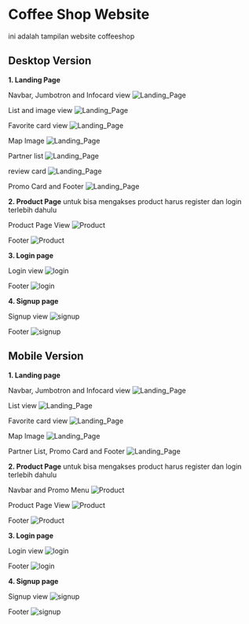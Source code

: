 # Coffee Shop Website
  ini adalah tampilan website coffeeshop
## Desktop Version

**1. Landing Page**

Navbar, Jumbotron and Infocard view
![Landing_Page](https://raw.githubusercontent.com/farizian/week5/master/screenshot/landingpage/desktop/landingpage1.png)

List  and image view
![Landing_Page](https://raw.githubusercontent.com/farizian/week5/master/screenshot/landingpage/desktop/landingpage2.png)

Favorite card view
![Landing_Page](https://raw.githubusercontent.com/farizian/week5/master/screenshot/landingpage/desktop/landingpage3.png)

Map Image
![Landing_Page](https://raw.githubusercontent.com/farizian/week5/master/screenshot/landingpage/desktop/landingpage4.png)

Partner list
![Landing_Page](https://raw.githubusercontent.com/farizian/week5/master/screenshot/landingpage/desktop/landingpage5.png)

review card
![Landing_Page](https://raw.githubusercontent.com/farizian/week5/master/screenshot/landingpage/desktop/landingpage6.png)

Promo Card and Footer
![Landing_Page](https://raw.githubusercontent.com/farizian/week5/master/screenshot/landingpage/desktop/landingpage7.png)

**2. Product Page**
untuk bisa mengakses product harus register dan login terlebih dahulu

Product Page View
![Product](https://raw.githubusercontent.com/farizian/week5/master/screenshot/product/desktop/product1.png)

Footer
![Product](https://raw.githubusercontent.com/farizian/week5/master/screenshot/product/desktop/product2.png)

**3. Login page**

Login view
![login](https://raw.githubusercontent.com/farizian/week5/master/screenshot/login/desktop/login1.png)

Footer
![login](https://raw.githubusercontent.com/farizian/week5/master/screenshot/login/desktop/login2.png)

**4. Signup page**

Signup view
![signup](https://raw.githubusercontent.com/farizian/week5/master/screenshot/signup/desktop/signup1.png)

Footer
![signup](https://raw.githubusercontent.com/farizian/week5/master/screenshot/signup/desktop/signup2.png)

## Mobile Version

**1. Landing page**

Navbar, Jumbotron and Infocard view
![Landing_Page](https://raw.githubusercontent.com/farizian/week5/master/screenshot/landingpage/mobile/landingpage1.png)

List view
![Landing_Page](https://raw.githubusercontent.com/farizian/week5/master/screenshot/landingpage/mobile/landingpage2.png)

Favorite card view
![Landing_Page](https://raw.githubusercontent.com/farizian/week5/master/screenshot/landingpage/mobile/landingpage3.png)

Map Image
![Landing_Page](https://raw.githubusercontent.com/farizian/week5/master/screenshot/landingpage/mobile/landingpage4.png)

Partner List, Promo Card and Footer
![Landing_Page](https://raw.githubusercontent.com/farizian/week5/master/screenshot/landingpage/mobile/landingpage5.png)

**2. Product Page**
untuk bisa mengakses product harus register dan login terlebih dahulu

Navbar and Promo Menu
![Product](https://raw.githubusercontent.com/farizian/week5/master/screenshot/product/mobile/product1.png)

Product Page View
![Product](https://raw.githubusercontent.com/farizian/week5/master/screenshot/product/mobile/product2.png)

Footer
![Product](https://raw.githubusercontent.com/farizian/week5/master/screenshot/product/mobile/product3.png)

**3. Login page**

Login view
![login](https://raw.githubusercontent.com/farizian/week5/master/screenshot/login/mobile/login1.png)

Footer
![login](https://raw.githubusercontent.com/farizian/week5/master/screenshot/login/mobile/login2.png)

**4. Signup page**

Signup view
![signup](https://raw.githubusercontent.com/farizian/week5/master/screenshot/signup/mobile/signup1.png)

Footer
![signup](https://raw.githubusercontent.com/farizian/week5/master/screenshot/signup/mobile/signup2.png)
